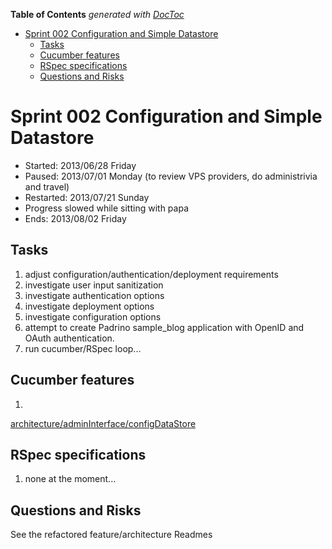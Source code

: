 **Table of Contents**  *generated with [DocToc](http://doctoc.herokuapp.com/)*

- [Sprint 002 Configuration and Simple Datastore](#sprint-002-configuration-and-simple-datastore)
	- [Tasks](#tasks)
	- [Cucumber features](#cucumber-features)
	- [RSpec specifications](#rspec-specifications)
	- [Questions and Risks](#questions-and-risks)

# Sprint 002 Configuration and Simple Datastore

 * Started: 2013/06/28 Friday
 * Paused: 2013/07/01 Monday (to review VPS providers, do administrivia 
and travel)
 * Restarted: 2013/07/21 Sunday
 * Progress slowed while sitting with papa
 * Ends: 2013/08/02 Friday

## Tasks

 1. adjust configuration/authentication/deployment requirements
 1. investigate user input sanitization
 1. investigate authentication options
 1. investigate deployment options
 1. investigate configuration options
 1. attempt to create Padrino sample_blog application with OpenID and 
OAuth authentication.
 1. run cucumber/RSpec loop...

## Cucumber features

 1. 
[architecture/adminInterface/configDataStore](../features/architecture/adminInterfaces/configDataStore.feature)

## RSpec specifications

 1. none at the moment...

## Questions and Risks

See the refactored feature/architecture Readmes
